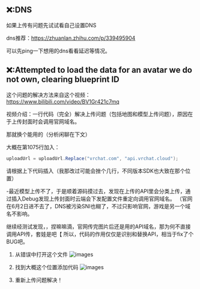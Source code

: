 ## ❌:DNS

如果上传有问题先试试看自己设置DNS

dns推荐：https://zhuanlan.zhihu.com/p/339495904

可以先ping一下想用的dns看看延迟等情况。

## ❌:Attempted to load the data for an avatar we do not own, clearing blueprint ID

这个问题的解决方法来自这个视频：https://www.bilibili.com/video/BV1Gr421c7mq

视频介绍：一行代码（完全）解决上传问题（包括地图和模型上传问题），原因在于上传封面时会调用官网域名。

那就换个能用的（分析闲聊在下文）


大概在第1075行加入：

```cs
uploadUrl = uploadUrl.Replace("vrchat.com", "api.vrchat.cloud");
```

请根据上下代码插入（我那改过可能会挫个几行，不同版本SDK也大致在那个位置）

-最近模型上传不了，于是顺着源码摸过去，发现在上传的API里会分类上传，通过插入Debug发现上传封面时云端会下发配置文件重定向调用官网域名。
（官网在6月2日进不去了，DNS被污染SNI也糊了，不过只影响官网，游戏是另一个域名不影响。

继续经测试发现，，捏嘛嘛滴，官网传完图片后还是用的API域名，那为何不直接调用API传，套娃是吧【
所以，代码的作用仅仅是识别和替换API，相当于fix了个BUG吧。


1. 从错误中打开这个文件
    ![images](./Images/上传错误-1.webp)

2. 找到大概这个位置添加代码
    ![images](./Images/上传错误-2.webp)

3. 重新上传问题解决！